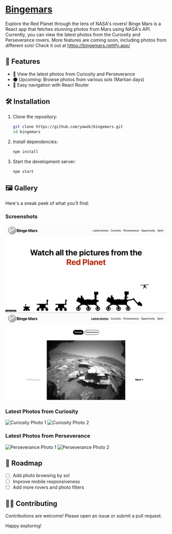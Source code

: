 # [Bingemars](http://bingemars.netlify.app/)
Explore the Red Planet through the lens of NASA's rovers! Binge Mars is a React app that fetches stunning photos from Mars using NASA's API. Currently, you can view the latest photos from the Curiosity and Perseverance rovers. More features are coming soon, including photos from different sols! Check it out at https://bingemars.netlify.app/

## 🚀 Features

- 📸 View the latest photos from Curiosity and Perseverance
- 🌑 Upcoming: Browse photos from various sols (Martian days)
- 🔗 Easy navigation with React Router

## 🛠️ Installation

1. Clone the repository:
    ```bash
    git clone https://github.com/yawok/bingemars.git
    cd bingemars
    ```

2. Install dependencies:
    ```bash
    npm install
    ```

3. Start the development server:
    ```bash
    npm start
    ```


## 🖼️ Gallery

Here's a sneak peek of what you'll find:

### Screenshots
![Homepage](imgs/img1.png)
![Latest photos](imgs/img2.png)

### Latest Photos from Curiosity

![Curiosity Photo 1](https://mars.nasa.gov/msl-raw-images/proj/msl/redops/ods/surface/sol/04102/opgs/edr/ncam/NLB_761647924EDR_F1060660NCAM00354M_.JPG)
![Curiosity Photo 2](https://mars.nasa.gov/msl-raw-images/proj/msl/redops/ods/surface/sol/04102/opgs/edr/ncam/NLB_761648040EDR_F1060660NCAM00258M_.JPG)

### Latest Photos from Perseverance

![Perseverance Photo 1](https://mars.nasa.gov/mars2020-raw-images/pub/ods/surface/sol/01158/ids/edr/browse/ncam/NLF_1158_0769745899_770ECM_N0523018NCAM02158_07_195J01_1200.jpg)
![Perseverance Photo 2](https://mars.nasa.gov/mars2020-raw-images/pub/ods/surface/sol/01158/ids/edr/browse/ncam/NLF_1158_0769734565_159ECM_N0522824NCAM14157_04_195J01_1200.jpg)


## 🌌 Roadmap

- [ ] Add photo browsing by sol
- [ ] Improve mobile responsiveness
- [ ] Add more rovers and photo filters

## 🧑‍🚀 Contributing

Contributions are welcome! Please open an issue or submit a pull request.


Happy exploring!

